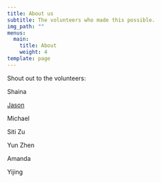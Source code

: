 ```yaml
---
title: About us
subtitle: The volunteers who made this possible.
img_path: ""
menus:
  main:
    title: About
    weight: 4
template: page
---
```

Shout out to the volunteers:



Shaina

[Jason](https://jasonleow.carrd.co/)

Michael

Siti Zu

Yun Zhen

Amanda

Yijing